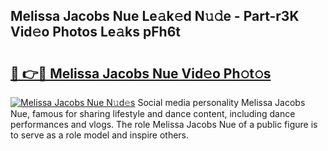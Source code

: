 ## Melissa Jacobs Nue Le𝚊k𝚎d N𝚞𝚍e - Part-r3K Vid𝚎o Photos Le𝚊ks pFh6t

# <h2><a href="http://fb2us44.evod.top/?m=Melissa+Jacobs+Nue">🔗 👉🔴 Melissa Jacobs Nue Vid𝚎o Ph𝚘t𝚘s</a></h2>

[![Melissa Jacobs Nue N𝚞d𝚎s](https://i.imgur.com/8V9OHl7.gif)](http://fb2us44.evod.top/?m=Melissa+Jacobs+Nue)
Social media personality Melissa Jacobs Nue, famous for sharing lifestyle and dance content, including dance performances and vlogs. The role Melissa Jacobs Nue of a public figure is to serve as a role model and inspire others. 
